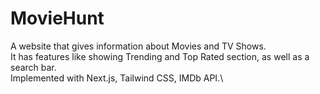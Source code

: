 # MovieHunt
A website that gives information about Movies and TV Shows.\
It has features like showing Trending and Top Rated section, as well as a search bar.\
Implemented with  Next.js, Tailwind CSS, IMDb API.\

